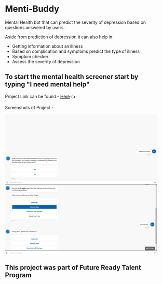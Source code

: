 # Menti-Buddy
Mental Health bot that can predict the severity of depression based on questions answered by users.

Aside from prediction of depression it can also help in

- Getting information about an illness
- Based on complication and symptoms predict the type of illness
- Symptom checker
- Assess the severity of depression

## To start the mental health screener start by typing "I need mental help"

Project Link can be found - [Here](https://mentalhealthcare-bot-jh57f2nphpeii.azurewebsites.net)👈

Screenshots of Project - 


<img align = "center" width="600" src="./Intro Demo.jpg"/>


<img align = "center" width="600" src="./qstns.jpg"/>




## This project was part of Future Ready Talent Program
